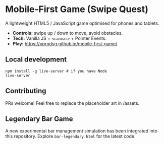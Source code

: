 # Mobile‑First Game (Swipe Quest)

A lightweight HTML5 / JavaScript game optimised for phones and tablets.  
* **Controls:** swipe up / down to move, avoid obstacles.  
* **Tech:** Vanilla JS + `<canvas>` + Pointer Events.  
* **Play:** https://vprndsg.github.io/mobile-first-game/

## Local development
```
npm install -g live-server # if you have Node
live-server
```

## Contributing
PRs welcome! Feel free to replace the placeholder art in /assets.

## Legendary Bar Game

A new experimental bar management simulation has been integrated into this repository. Explore `bar-legendary.html` for the latest code.
